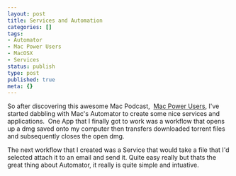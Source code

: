 ```yaml
---
layout: post
title: Services and Automation
categories: []
tags:
- Automator
- Mac Power Users
- MacOSX
- Services
status: publish
type: post
published: true
meta: {}
---
```

So after discovering this awesome Mac Podcast, 
[Mac Power Users](http://macpowerusers.com/), I've started dabbling with Mac's Automator to create some nice services and applications.  One App that I finally got to work was a workflow that opens up a dmg saved onto my computer then transfers downloaded torrent files and subsequently closes the open dmg.

The next workflow that I created was a Service that would take a file that I'd selected attach it to an email and send it.  Quite easy really but thats the great thing about Automator, it really is quite simple and intuative.
